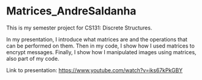 # Matrices_AndreSaldanha

This is my semester project for CS131: Discrete Structures.

In my presentation, I introduce what matrices are and the operations that can be performed on them. Then in my code, I show how I used matrices to encrypt messages. Finally, I show how I manipulated images using matrices, also part of my code.

Link to presentation: https://www.youtube.com/watch?v=iks67kPkGBY
